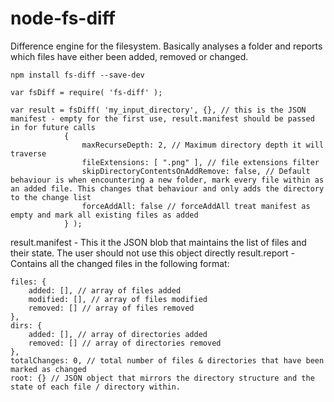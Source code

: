 # node-fs-diff
Difference engine for the filesystem. Basically analyses a folder and reports which files have either been added, removed or changed.

```
npm install fs-diff --save-dev
```

```
var fsDiff = require( 'fs-diff' );

var result = fsDiff( 'my_input_directory', {}, // this is the JSON manifest - empty for the first use, result.manifest should be passed in for future calls
			{
				maxRecurseDepth: 2,	// Maximum directory depth it will traverse
				fileExtensions: [ ".png" ], // file extensions filter
				skipDirectoryContentsOnAddRemove: false, // Default behaviour is when encountering a new folder, mark every file within as an added file. This changes that behaviour and only adds the directory to the change list
				forceAddAll: false // forceAddAll treat manifest as empty and mark all existing files as added
			} );
```

result.manifest - This it the JSON blob that maintains the list of files and their state. The user should not use this object directly
result.report - Contains all the changed files in the following format: 

```
files: {
	added: [], // array of files added
	modified: [], // array of files modified
	removed: [] // array of files removed
},
dirs: {
	added: [], // array of directories added
	removed: [] // array of directories removed
},
totalChanges: 0, // total number of files & directories that have been marked as changed
root: {} // JSON object that mirrors the directory structure and the state of each file / directory within.
```

